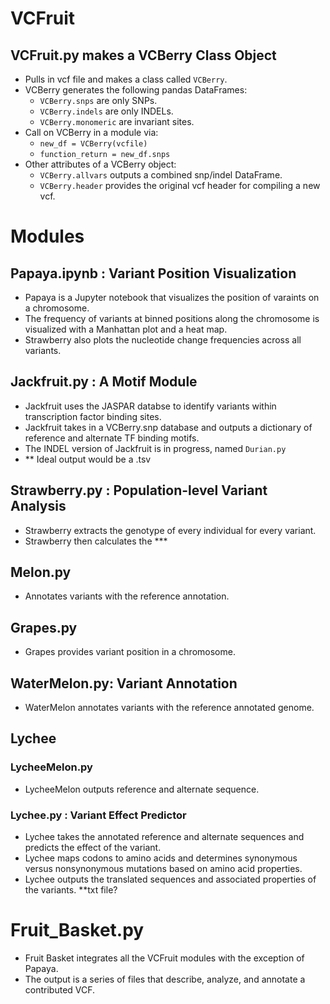 # VCFruit

## VCFruit.py makes a VCBerry Class Object
- Pulls in vcf file and makes a class called `VCBerry`.
- VCBerry generates the following pandas DataFrames:
  - `VCBerry.snps` are only SNPs.
  - `VCBerry.indels` are only INDELs.
  - `VCBerry.monomeric` are invariant sites.
- Call on VCBerry in a module via:
  - `new_df = VCBerry(vcfile)`
  - `function_return = new_df.snps`
- Other attributes of a VCBerry object:
  - `VCBerry.allvars` outputs a combined snp/indel DataFrame.
  - `VCBerry.header` provides the original vcf header for compiling a new vcf.

# Modules 
## Papaya.ipynb : Variant Position Visualization
- Papaya is a Jupyter notebook that visualizes the position of varaints on a chromosome.
- The frequency of variants at binned positions along the chromosome is visualized with a Manhattan plot and a heat map.
- Strawberry also plots the nucleotide change frequencies across all variants.

## Jackfruit.py : A Motif Module
- Jackfruit uses the JASPAR databse to identify variants within transcription factor binding sites.
- Jackfruit takes in a VCBerry.snp database and outputs a dictionary of reference and alternate TF binding motifs.
- The INDEL version of Jackfruit is in progress, named `Durian.py`
- ** Ideal output would be a .tsv

## Strawberry.py : Population-level Variant Analysis
- Strawberry extracts the genotype of every individual for every variant.
- Strawberry then calculates the ***

## Melon.py
- Annotates variants with the reference annotation.

## Grapes.py
- Grapes provides variant position in a chromosome. 

## WaterMelon.py: Variant Annotation
- WaterMelon annotates variants with the reference annotated genome.

## Lychee
### LycheeMelon.py
- LycheeMelon outputs reference and alternate sequence.  

### Lychee.py : Variant Effect Predictor
- Lychee takes the annotated reference and alternate sequences and predicts the effect of the variant.
- Lychee maps codons to amino acids and determines synonymous versus nonsynonymous mutations based on amino acid properties. 
- Lychee outputs the translated sequences and associated properties of the variants. **txt file?

# Fruit_Basket.py
- Fruit Basket integrates all the VCFruit modules with the exception of Papaya.
- The output is a series of files that describe, analyze, and annotate a contributed VCF. 
